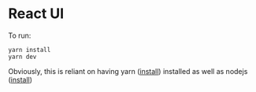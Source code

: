 # React UI

To run:

```shell
yarn install
yarn dev
```

Obviously, this is reliant on having yarn ([install](https://classic.yarnpkg.com/lang/en/docs/install)) installed as well as nodejs ([install](https://nodejs.org))

